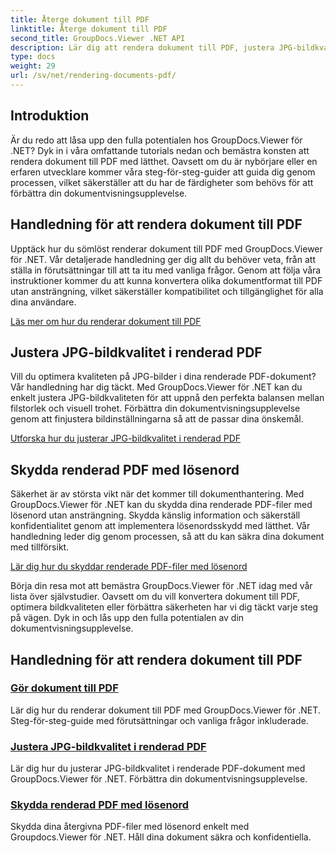 ```yaml
---
title: Återge dokument till PDF
linktitle: Återge dokument till PDF
second_title: GroupDocs.Viewer .NET API
description: Lär dig att rendera dokument till PDF, justera JPG-bildkvalitet och skydda PDF-filer med lösenord med hjälp av GroupDocs.Viewer för .NET tutorials.
type: docs
weight: 29
url: /sv/net/rendering-documents-pdf/
---
```


## Introduktion

Är du redo att låsa upp den fulla potentialen hos GroupDocs.Viewer för .NET? Dyk in i våra omfattande tutorials nedan och bemästra konsten att rendera dokument till PDF med lätthet. Oavsett om du är nybörjare eller en erfaren utvecklare kommer våra steg-för-steg-guider att guida dig genom processen, vilket säkerställer att du har de färdigheter som behövs för att förbättra din dokumentvisningsupplevelse.

## Handledning för att rendera dokument till PDF

Upptäck hur du sömlöst renderar dokument till PDF med GroupDocs.Viewer för .NET. Vår detaljerade handledning ger dig allt du behöver veta, från att ställa in förutsättningar till att ta itu med vanliga frågor. Genom att följa våra instruktioner kommer du att kunna konvertera olika dokumentformat till PDF utan ansträngning, vilket säkerställer kompatibilitet och tillgänglighet för alla dina användare.

[Läs mer om hur du renderar dokument till PDF](./render-to-pdf/)

## Justera JPG-bildkvalitet i renderad PDF

Vill du optimera kvaliteten på JPG-bilder i dina renderade PDF-dokument? Vår handledning har dig täckt. Med GroupDocs.Viewer för .NET kan du enkelt justera JPG-bildkvaliteten för att uppnå den perfekta balansen mellan filstorlek och visuell trohet. Förbättra din dokumentvisningsupplevelse genom att finjustera bildinställningarna så att de passar dina önskemål.

[Utforska hur du justerar JPG-bildkvalitet i renderad PDF](./adjust-jpg-quality-pdf/)

## Skydda renderad PDF med lösenord

Säkerhet är av största vikt när det kommer till dokumenthantering. Med GroupDocs.Viewer för .NET kan du skydda dina renderade PDF-filer med lösenord utan ansträngning. Skydda känslig information och säkerställ konfidentialitet genom att implementera lösenordsskydd med lätthet. Vår handledning leder dig genom processen, så att du kan säkra dina dokument med tillförsikt.

[Lär dig hur du skyddar renderade PDF-filer med lösenord](./protect-pdf/)

Börja din resa mot att bemästra GroupDocs.Viewer för .NET idag med vår lista över självstudier. Oavsett om du vill konvertera dokument till PDF, optimera bildkvaliteten eller förbättra säkerheten har vi dig täckt varje steg på vägen. Dyk in och lås upp den fulla potentialen av din dokumentvisningsupplevelse.
## Handledning för att rendera dokument till PDF
### [Gör dokument till PDF](./render-to-pdf/)
Lär dig hur du renderar dokument till PDF med GroupDocs.Viewer för .NET. Steg-för-steg-guide med förutsättningar och vanliga frågor inkluderade.
### [Justera JPG-bildkvalitet i renderad PDF](./adjust-jpg-quality-pdf/)
Lär dig hur du justerar JPG-bildkvalitet i renderade PDF-dokument med GroupDocs.Viewer för .NET. Förbättra din dokumentvisningsupplevelse.
### [Skydda renderad PDF med lösenord](./protect-pdf/)
Skydda dina återgivna PDF-filer med lösenord enkelt med Groupdocs.Viewer för .NET. Håll dina dokument säkra och konfidentiella.